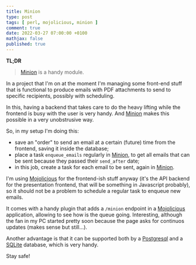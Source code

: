 ```yaml
---
title: Minion
type: post
tags: [ perl, mojolicious, minion ]
comment: true
date: 2022-03-27 07:00:00 +0100
mathjax: false
published: true
---
```


**TL;DR**

> [Minion][] is a handy module.

In a project that I'm on at the moment I'm managing some front-end stuff
that is functional to produce emails with PDF attachments to send to
specific recipients, possibly with scheduling.

In this, having a backend that takes care to do the heavy lifting while
the frontend is busy with the user is very handy. And [Minion][] makes
this possible in a very unobstrusive way.

So, in my setup I'm doing this:

- save an "order" to send an email at a certain (future) time from the
  frontend, saving it inside the database;
- place a task `enqueue_emails` regularly in [Minion][], to get all
  emails that can be sent because they passed their `send_after` date;
- in this job, create a task for each email to be sent, again in
  [Minion][].

I'm using [Mojolicious][] for the frontend-ish stuff anyway (it's the
API backend for the presentation frontend, that will be something in
Javascript probably), so it should not be a problem to schedule a
regular task to enqueue new emails.

It comes with a handy plugin that adds a `/minion` endpoint in a
[Mojolicious][] application, allowing to see how is the queue going.
Interesting, although the fan in my PC started pretty soon because the
page asks for continuos updates (makes sense but still...).

Another advantage is that it can be supported both by a [Postgresql][]
and a [SQLite][] database, which is very handy.

Stay safe!

[Perl]: https://www.perl.org/
[Minion]: https://metacpan.org/pod/Minion
[Mojolicious]: https://metacpan.org/pod/Mojolicious
[Postgresql]: https://www.postgresql.org/
[SQLite]: https://sqlite.org/index.html
